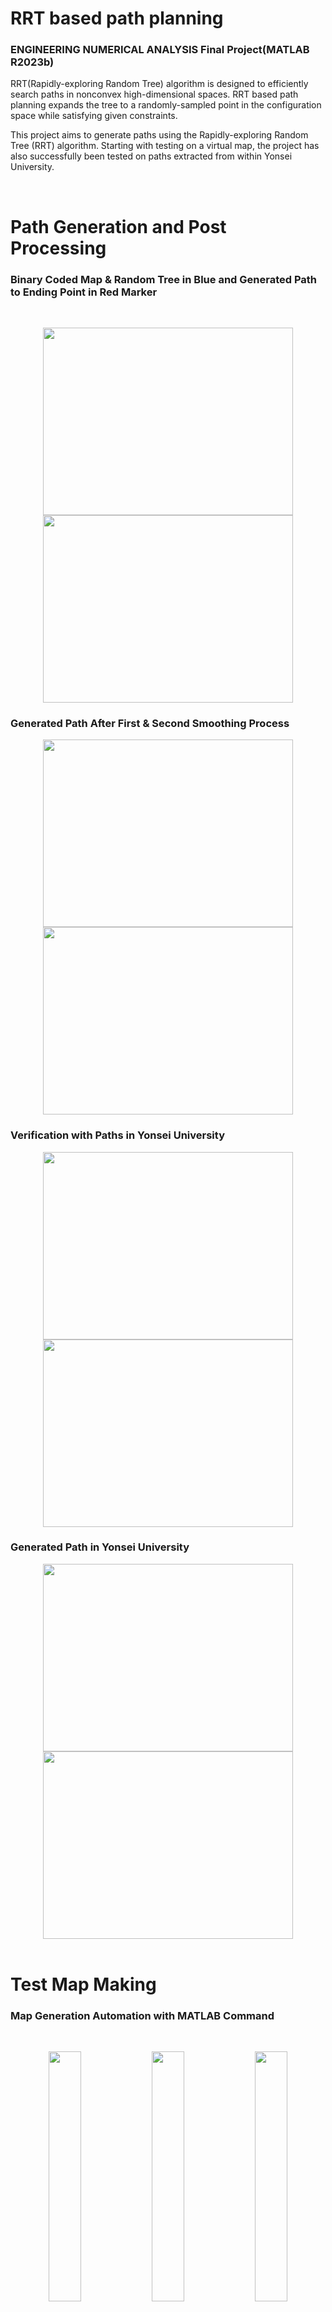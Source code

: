 # RRT based path planning

### ENGINEERING NUMERICAL ANALYSIS Final Project(MATLAB R2023b)

RRT(Rapidly-exploring Random Tree) algorithm is designed to efficiently search paths in nonconvex high-dimensional spaces. RRT based path planning expands the tree to a randomly-sampled point in the configuration space while satisfying given constraints.

This project aims to generate paths using the Rapidly-exploring Random Tree (RRT) algorithm. Starting with testing on a virtual map, the project has also successfully been tested on paths extracted from within Yonsei University.

<br>

# Path Generation and Post Processing

### Binary Coded Map & Random Tree in Blue and Generated Path to Ending Point in Red Marker

<br>

<p align="center"> <img src="https://github.com/kimthyung/RRT_path_planning/assets/98934172/b445e577-c36f-493d-9631-b966e3ff23eb" width="400" height="300"/> <img src="https://github.com/kimthyung/RRT_path_planning/assets/98934172/abd9fe54-531c-4fdb-948f-108c5a6cb804" width="400" height="300"/> 



### Generated Path After First & Second Smoothing Process

<p align="center"> <img src="https://github.com/kimthyung/RRT_path_planning/assets/98934172/6b99d080-216f-41ac-b764-3584f4afc706" width="400" height="300"/> <img src="https://github.com/kimthyung/RRT_path_planning/assets/98934172/21a47b74-46e2-4432-893f-83c8af6b6832" width="400" height="300"/>

<br>

### Verification with Paths in Yonsei University 

<p align="center"><img src="https://github.com/kimthyung/RRT_path_planning/assets/98934172/8a28a672-6bf5-4ad3-891a-173c7f05bdd0" width="400" height="300"/> <img src="https://github.com/kimthyung/RRT_path_planning/assets/98934172/63350d18-d87a-4fd5-b7fd-f09998fda68b" width="400" height="300"/>

<br>

### Generated Path in Yonsei University
<p align="center">
<img src="https://github.com/kimthyung/RRT_path_planning/assets/98934172/1b08dfc6-286d-44ba-83d7-9b3ac6a8138c" width="400" height="300"/> <img src="https://github.com/kimthyung/RRT_path_planning/assets/98934172/20d1ab90-42dd-43d0-abdc-1be41e5f269f" width="400" height="300"/>


<br>
<br>

# Test Map Making
### Map Generation Automation with MATLAB Command
<br>

<p align="center">  
   <img src="https://github.com/kimthyung/RRT_path_planning/assets/98934172/43a103a1-77e7-4815-abde-1779d166292e" align="center" width="32%">
<img src="https://github.com/kimthyung/RRT_path_planning/assets/98934172/847a4ef7-9b25-4684-8b82-48f3db684cc0" align="center" width="32%">

 <img src="https://github.com/kimthyung/RRT_path_planning/assets/98934172/c3743b1e-9710-4b90-b18a-8b97b317acdf" align="center" width="32%">  
  <figcaption align="center">
  </figcaption></p>



